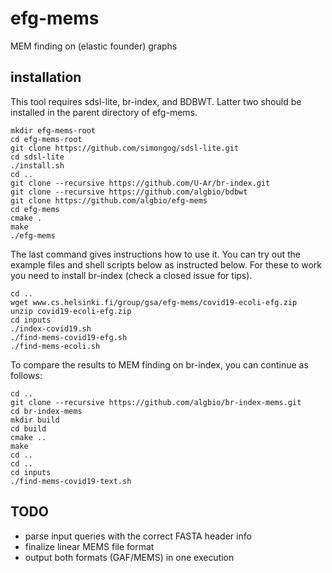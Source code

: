 # efg-mems
MEM finding on (elastic founder) graphs

## installation

This tool requires sdsl-lite, br-index, and BDBWT.
Latter two should be installed in the parent directory of efg-mems.

```
mkdir efg-mems-root
cd efg-mems-root
git clone https://github.com/simongog/sdsl-lite.git
cd sdsl-lite
./install.sh
cd ..
git clone --recursive https://github.com/U-Ar/br-index.git
git clone --recursive https://github.com/algbio/bdbwt
git clone https://github.com/algbio/efg-mems
cd efg-mems
cmake .
make
./efg-mems
```
The last command gives instructions how to use it.
You can try out the example files and shell scripts below as instructed below.
For these to work you need to install br-index (check a closed issue for tips).
```
cd ..
wget www.cs.helsinki.fi/group/gsa/efg-mems/covid19-ecoli-efg.zip
unzip covid19-ecoli-efg.zip
cd inputs
./index-covid19.sh
./find-mems-covid19-efg.sh
./find-mems-ecoli.sh
```
To compare the results to MEM finding on br-index, you can continue as follows:
```
cd ..
git clone --recursive https://github.com/algbio/br-index-mems.git
cd br-index-mems
mkdir build
cd build
cmake ..
make
cd ..
cd ..
cd inputs
./find-mems-covid19-text.sh
```

## TODO
 - parse input queries with the correct FASTA header info
 - finalize linear MEMS file format
 - output both formats (GAF/MEMS) in one execution
